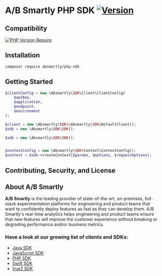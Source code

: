 # A/B Smartly PHP SDK [![Version](https://poser.pugx.org/absmartly/php-sdk/version)](https://packagist.org/packages/absmartly/php-sdk)

## Compatibility
[![PHP Version Require](http://poser.pugx.org/absmartly/php-sdk/require/php)](https://packagist.org/packages/absmartly/php-sdk)

## Installation

```bash
composer require absmartly/php-sdk
```

## Getting Started

```php
$clientConfig = new \Absmartly\SDK\Client\ClientConfig(
    $apiKey,
    $application,
    $endpoint,
    $environment
);

$client = new \Absmartly\SDK\\Absmartly\SDK\DefaultClient();
$sdk = new \Absmartly\SDK\SDK();
```


```php
$sdk = new \Absmartly\SDK\SDK();


$contextConfig = new \Absmartly\SDK\Context\ContextConfig();
$context = $sdk->createContext($params, $options, $requestOptions);
```

## Contributing, Security, and License

## About A/B Smartly
**A/B Smartly** is the leading provider of state-of-the-art, on-premises, full-stack experimentation platforms for engineering and product teams that want to confidently deploy features as fast as they can develop them.
A/B Smartly's real-time analytics helps engineering and product teams ensure that new features will improve the customer experience without breaking or degrading performance and/or business metrics.

### Have a look at our growing list of clients and SDKs:
- [Java SDK](https://www.github.com/absmartly/java-sdk)
- [JavaScript SDK](https://www.github.com/absmartly/javascript-sdk)
- [PHP SDK](https://www.github.com/absmartly/php-sdk)
- [Swift SDK](https://www.github.com/absmartly/swift-sdk)
- [Vue2 SDK](https://www.github.com/absmartly/vue2-sdk)
